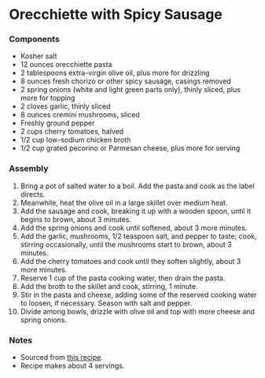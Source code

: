 # Orecchiette with Spicy Sausage

### Components

* Kosher salt
* 12 ounces orecchiette pasta
* 2 tablespoons extra-virgin olive oil, plus more for drizzling
* 8 ounces fresh chorizo or other spicy sausage, casings removed
* 2 spring onions (white and light green parts only), thinly sliced, plus more for topping
* 2 cloves garlic, thinly sliced
* 8 ounces cremini mushrooms, sliced
* Freshly ground pepper
* 2 cups cherry tomatoes, halved
* 1/2 cup low-sodium chicken broth
* 1/2 cup grated pecorino or Parmesan cheese, plus more for serving

### Assembly

1. Bring a pot of salted water to a boil. Add the pasta and cook as the label directs.
2. Meanwhile, heat the olive oil in a large skillet over medium heat.
3. Add the sausage and cook, breaking it up with a wooden spoon, until it begins to brown, about 3 minutes.
4. Add the spring onions and cook until softened, about 3 more minutes.
5. Add the garlic, mushrooms, 1/2 teaspoon salt, and pepper to taste; cook, stirring occasionally, until the mushrooms start to brown, about 3 minutes.
6. Add the cherry tomatoes and cook until they soften slightly, about 3 more minutes.
7. Reserve 1 cup of the pasta cooking water, then drain the pasta.
8. Add the broth to the skillet and cook, stirring, 1 minute.
9. Stir in the pasta and cheese, adding some of the reserved cooking water to loosen, if necessary. Season with salt and pepper.
10. Divide among bowls, drizzle with olive oil and top with more cheese and spring onions.

### Notes

* Sourced from [this recipe](https://www.foodnetwork.com/recipes/food-network-kitchen/orecchiette-with-spicy-sausage-recipe-2042420).
* Recipe makes about 4 servings.
